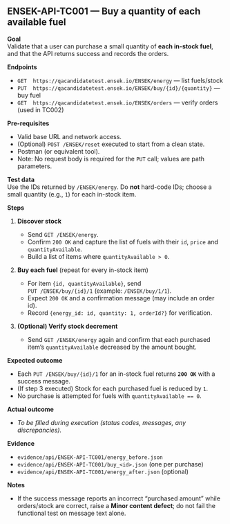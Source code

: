 ## ENSEK-API-TC001 — Buy a quantity of each available fuel

**Goal**  
Validate that a user can purchase a small quantity of **each in-stock fuel**, and that the API returns success and records the orders.

**Endpoints**  
- `GET  https://qacandidatetest.ensek.io/ENSEK/energy` — list fuels/stock  
- `PUT  https://qacandidatetest.ensek.io/ENSEK/buy/{id}/{quantity}` — buy fuel  
- `GET  https://qacandidatetest.ensek.io/ENSEK/orders` — verify orders (used in TC002)

**Pre-requisites**  
- Valid base URL and network access.  
- (Optional) `POST /ENSEK/reset` executed to start from a clean state.  
- Postman (or equivalent tool).  
- Note: No request body is required for the `PUT` call; values are path parameters.

**Test data**  
Use the IDs returned by `/ENSEK/energy`. Do **not** hard-code IDs; choose a small quantity (e.g., `1`) for each in-stock item.

**Steps**  
1. **Discover stock**  
   - Send `GET /ENSEK/energy`.  
   - Confirm `200 OK` and capture the list of fuels with their `id`, `price` and `quantityAvailable`.  
   - Build a list of items where `quantityAvailable > 0`.  

2. **Buy each fuel** (repeat for every in-stock item)  
   - For item `{id, quantityAvailable}`, send  
     `PUT /ENSEK/buy/{id}/1` (example: `/ENSEK/buy/1/1`).  
   - Expect `200 OK` and a confirmation message (may include an order id).  
   - Record `{energy_id: id, quantity: 1, orderId?}` for verification.

3. **(Optional) Verify stock decrement**  
   - Send `GET /ENSEK/energy` again and confirm that each purchased item’s `quantityAvailable` decreased by the amount bought.

**Expected outcome**  
- Each `PUT /ENSEK/buy/{id}/1` for an in-stock fuel returns **`200 OK`** with a success message.  
- (If step 3 executed) Stock for each purchased fuel is reduced by `1`.  
- No purchase is attempted for fuels with `quantityAvailable == 0`.

**Actual outcome**  
- _To be filled during execution (status codes, messages, any discrepancies)._  

**Evidence**  
- `evidence/api/ENSEK-API-TC001/energy_before.json`  
- `evidence/api/ENSEK-API-TC001/buy_<id>.json` (one per purchase)  
- `evidence/api/ENSEK-API-TC001/energy_after.json` (optional)

**Notes**  
- If the success message reports an incorrect “purchased amount” while orders/stock are correct, raise a **Minor content defect**; do not fail the functional test on message text alone.  
